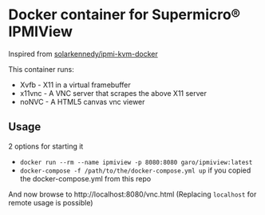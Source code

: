 # Docker container for Supermicro® IPMIView

Inspired from [solarkennedy/ipmi-kvm-docker](https://github.com/solarkennedy/ipmi-kvm-docker)

This container runs:

* Xvfb - X11 in a virtual framebuffer
* x11vnc - A VNC server that scrapes the above X11 server
* noNVC - A HTML5 canvas vnc viewer

## Usage
2 options for starting it
* `docker run --rm --name ipmiview -p 8080:8080 garo/ipmiview:latest`
* `docker-compose -f /path/to/the/docker-compose.yml up` if you copied the docker-compose.yml from this repo

And now browse to http://localhost:8080/vnc.html (Replacing `localhost` for remote usage is possible)
